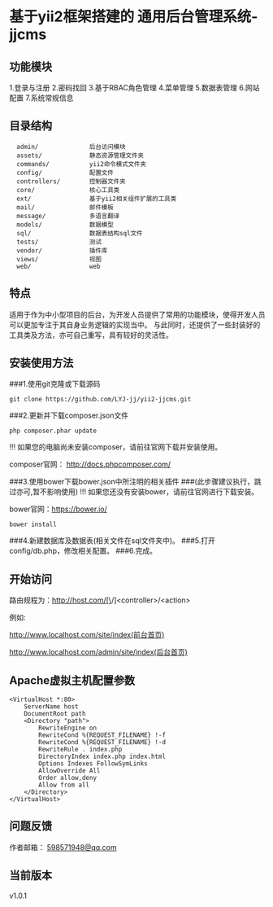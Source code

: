 基于yii2框架搭建的 通用后台管理系统-jjcms
============================

功能模块
-------------------
1.登录与注册 
2.密码找回
3.基于RBAC角色管理
4.菜单管理
5.数据表管理
6.网站配置
7.系统常规信息

目录结构
-------------------
      admin/              后台访问模块
      assets/             静态资源管理文件夹
      commands/           yii2命令模式文件夹
      config/             配置文件
      controllers/        控制器文件夹
      core/               核心工具类
      ext/                基于yii2相关组件扩展的工具类
      mail/               邮件模板
      message/            多语言翻译
      models/             数据模型
      sql/                数据表结构sql文件
      tests/              测试
      vendor/             插件库
      views/              视图
      web/                web



特点
------------
适用于作为中小型项目的后台，为开发人员提供了常用的功能模块，使得开发人员可以更加专注于其自身业务逻辑的实现当中。
与此同时，还提供了一些封装好的工具类及方法，亦可自己重写，具有较好的灵活性。

安装使用方法
------------

###1.使用git克隆或下载源码
~~~
git clone https://github.com/LYJ-jj/yii2-jjcms.git
~~~
###2.更新并下载composer.json文件
~~~
php composer.phar update
~~~
!!! 如果您的电脑尚未安装composer，请前往官网下载并安装使用。

composer官网： http://docs.phpcomposer.com/

###3.使用bower下载bower.json中所注明的相关插件
###(此步骤建议执行，跳过亦可,暂不影响使用)
!!! 如果您还没有安装bower，请前往官网进行下载安装。

bower官网：https://bower.io/
~~~
bower install
~~~
###4.新建数据库及数据表(相关文件在sql文件夹中)。
###5.打开config/db.php，修改相关配置。
###6.完成。

开始访问
-------------
路由规程为：http://host.com/[\<module>/]\<controller>/\<action>

例如:

http://www.localhost.com/site/index(前台首页)
 
http://www.localhost.com/admin/site/index(后台首页)

Apache虚拟主机配置参数
-------
~~~
<VirtualHost *:80>
    ServerName host
    DocumentRoot path
    <Directory "path">
        RewriteEngine on 
        RewriteCond %{REQUEST_FILENAME} !-f
        RewriteCond %{REQUEST_FILENAME} !-d
        RewriteRule . index.php
        DirectoryIndex index.php index.html
        Options Indexes FollowSymLinks
        AllowOverride All
        Order allow,deny
        Allow from all
    </Directory>
</VirtualHost>
~~~

问题反馈
--------
作者邮箱： 598571948@qq.com

当前版本
--------
v1.0.1
    

